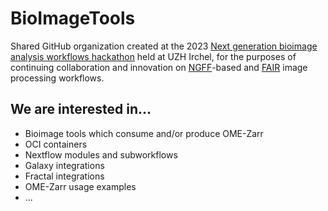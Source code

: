 # BioImageTools

Shared GitHub organization created at the 2023 [Next generation bioimage analysis workflows hackathon](https://www.ema.uzh.ch/en/register/biovisioncenter-hackathon.html) held at UZH Irchel, 
for the purposes of continuing collaboration and innovation on [NGFF](https://www.nature.com/articles/s41592-021-01326-w)-based and [FAIR](https://www.go-fair.org/fair-principles/) image processing workflows. 

## We are interested in...
* Bioimage tools which consume and/or produce OME-Zarr
* OCI containers 
* Nextflow modules and subworkflows
* Galaxy integrations
* Fractal integrations
* OME-Zarr usage examples
* ...
